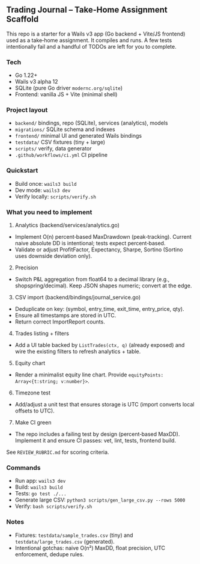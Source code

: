 ## Trading Journal – Take‑Home Assignment Scaffold

This repo is a starter for a Wails v3 app (Go backend + Vite/JS frontend) used as a take‑home assignment. It compiles and runs. A few tests intentionally fail and a handful of TODOs are left for you to complete.

### Tech
- Go 1.22+
- Wails v3 alpha 12
- SQLite (pure Go driver `modernc.org/sqlite`)
- Frontend: vanilla JS + Vite (minimal shell)

### Project layout
- `backend/` bindings, repo (SQLite), services (analytics), models
- `migrations/` SQLite schema and indexes
- `frontend/` minimal UI and generated Wails bindings
- `testdata/` CSV fixtures (tiny + large)
- `scripts/` verify, data generator
- `.github/workflows/ci.yml` CI pipeline

### Quickstart
- Build once: `wails3 build`
- Dev mode: `wails3 dev`
- Verify locally: `scripts/verify.sh`

### What you need to implement
1) Analytics (backend/services/analytics.go)
- Implement O(n) percent‑based MaxDrawdown (peak‑tracking). Current naive absolute DD is intentional; tests expect percent‑based.
- Validate or adjust ProfitFactor, Expectancy, Sharpe, Sortino (Sortino uses downside deviation only).

2) Precision
- Switch P&L aggregation from float64 to a decimal library (e.g., shopspring/decimal). Keep JSON shapes numeric; convert at the edge.

3) CSV import (backend/bindings/journal_service.go)
- Deduplicate on key: (symbol, entry_time, exit_time, entry_price, qty).
- Ensure all timestamps are stored in UTC.
- Return correct ImportReport counts.

4) Trades listing + filters
- Add a UI table backed by `ListTrades(ctx, q)` (already exposed) and wire the existing filters to refresh analytics + table.

5) Equity chart
- Render a minimalist equity line chart. Provide `equityPoints: Array<{t:string; v:number}>`.

6) Timezone test
- Add/adjust a unit test that ensures storage is UTC (import converts local offsets to UTC).

7) Make CI green
- The repo includes a failing test by design (percent‑based MaxDD). Implement it and ensure CI passes: vet, lint, tests, frontend build.

See `REVIEW_RUBRIC.md` for scoring criteria.

### Commands
- Run app: `wails3 dev`
- Build: `wails3 build`
- Tests: `go test ./...`
- Generate large CSV: `python3 scripts/gen_large_csv.py --rows 5000`
- Verify: `bash scripts/verify.sh`

### Notes
- Fixtures: `testdata/sample_trades.csv` (tiny) and `testdata/large_trades.csv` (generated).
- Intentional gotchas: naive O(n²) MaxDD, float precision, UTC enforcement, dedupe rules.


